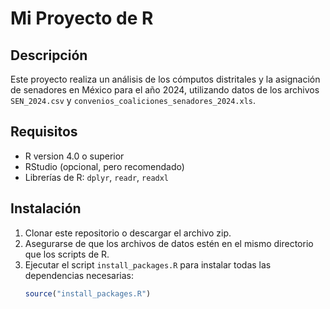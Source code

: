 # Mi Proyecto de R

## Descripción
Este proyecto realiza un análisis de los cómputos distritales y la asignación de senadores en México para el año 2024, utilizando datos de los archivos `SEN_2024.csv` y `convenios_coaliciones_senadores_2024.xls`.

## Requisitos
- R version 4.0 o superior
- RStudio (opcional, pero recomendado)
- Librerías de R: `dplyr`, `readr`, `readxl`

## Instalación
1. Clonar este repositorio o descargar el archivo zip.
2. Asegurarse de que los archivos de datos estén en el mismo directorio que los scripts de R.
3. Ejecutar el script `install_packages.R` para instalar todas las dependencias necesarias:
   ```R
   source("install_packages.R")
